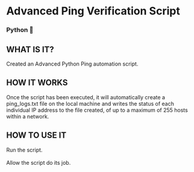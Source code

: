 <h1>  Advanced Ping Verification Script </h1>
<h3> Python 🐍 </h3>

<h2> WHAT IS IT? </h2>
Created an Advanced Python Ping automation script.

<h2> HOW IT WORKS </h2>
Once the script has been executed, it will automatically create a ping_logs.txt file on the local machine and writes the status of each individual IP address to the file created, of up to a maximum of 255 hosts within a network.


<h2> HOW TO USE IT </h2>
Run the script. <br>
<br> Allow the script do its job. <br>





